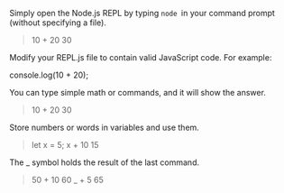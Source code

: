  <!-- If you want to use the REPL: -->

Simply open the Node.js REPL by typing `node `in your command prompt (without specifying a file).

> 10 + 20
30
<!-- If you want to execute a script: -->

Modify your REPL.js file to contain valid JavaScript code. For example:

console.log(10 + 20);
<!-- 1. Basic Math and Commands -->
You can type simple math or commands, and it will show the answer.

> 10 + 20
30
<!-- 2. Variables -->
Store numbers or words in variables and use them.

> let x = 5;
> x + 10
15
<!-- 3. Last Result (_): -->
The _ symbol holds the result of the last command.

> 50 + 10
60
> _ + 5
65


